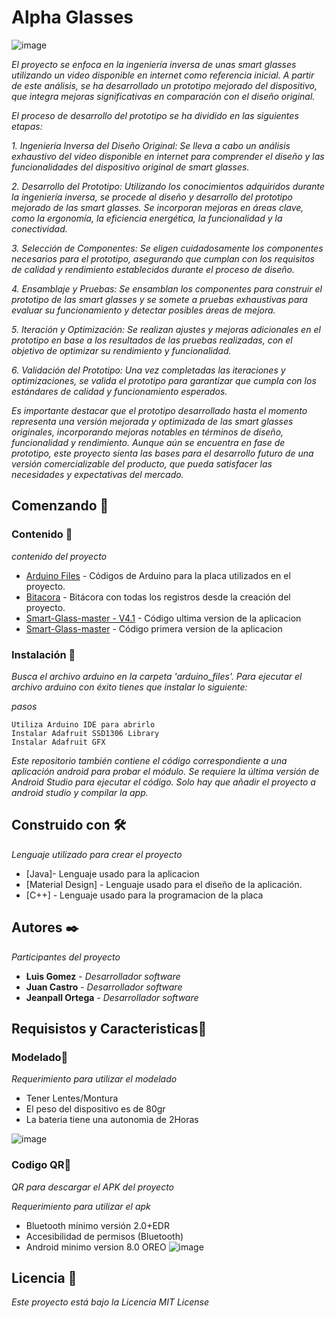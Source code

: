 # Alpha Glasses
![image](https://github.com/Jeanpall/Alpha_Glasses/assets/110853639/0baacbec-1e70-4874-856a-ae9e0e2f28a6)


_El proyecto se enfoca en la ingeniería inversa de unas smart glasses utilizando un video disponible en internet como referencia inicial. A partir de este análisis, se ha desarrollado un prototipo mejorado del dispositivo, que integra mejoras significativas en comparación con el diseño original._

_El proceso de desarrollo del prototipo se ha dividido en las siguientes etapas:_

_1. Ingeniería Inversa del Diseño Original: Se lleva a cabo un análisis exhaustivo del video disponible en internet para comprender el diseño y las funcionalidades del dispositivo original de smart glasses._

_2. Desarrollo del Prototipo: Utilizando los conocimientos adquiridos durante la ingeniería inversa, se procede al diseño y desarrollo del prototipo mejorado de las smart glasses. Se incorporan mejoras en áreas clave, como la ergonomía, la eficiencia energética, la funcionalidad y la conectividad._

_3. Selección de Componentes: Se eligen cuidadosamente los componentes necesarios para el prototipo, asegurando que cumplan con los requisitos de calidad y rendimiento establecidos durante el proceso de diseño._

_4. Ensamblaje y Pruebas: Se ensamblan los componentes para construir el prototipo de las smart glasses y se somete a pruebas exhaustivas para evaluar su funcionamiento y detectar posibles áreas de mejora._

_5. Iteración y Optimización: Se realizan ajustes y mejoras adicionales en el prototipo en base a los resultados de las pruebas realizadas, con el objetivo de optimizar su rendimiento y funcionalidad._

_6. Validación del Prototipo: Una vez completadas las iteraciones y optimizaciones, se valida el prototipo para garantizar que cumpla con los estándares de calidad y funcionamiento esperados._

_Es importante destacar que el prototipo desarrollado hasta el momento representa una versión mejorada y optimizada de las smart glasses originales, incorporando mejoras notables en términos de diseño, funcionalidad y rendimiento. Aunque aún se encuentra en fase de prototipo, este proyecto sienta las bases para el desarrollo futuro de una versión comercializable del producto, que pueda satisfacer las necesidades y expectativas del mercado._

## Comenzando 🚀

### Contenido 📜
_contenido del proyecto_

* [Arduino Files](https://github.com/Jeanpall/Alpha_Glasses/tree/main/Arduino%20Files) - Códigos de Arduino para la placa utilizados en el proyecto.
* [Bitacora](https://github.com/Jeanpall/Alpha_Glasses/tree/main/Bitacora) -  Bitácora con todas los registros desde la creación del proyecto.
* [Smart-Glass-master - V4.1](https://github.com/Jeanpall/Alpha_Glasses/tree/main/Smart-Glass-master%20-%20V4.1) - Código ultima version de la aplicacion
* [Smart-Glass-master](https://github.com/Jeanpall/Alpha_Glasses/tree/main/Smart-Glass-master) - Código primera version de la aplicacion


### Instalación 🔧

_Busca el archivo arduino en la carpeta 'arduino_files'. Para ejecutar el archivo arduino con éxito tienes que instalar lo siguiente:_

_pasos_

```
Utiliza Arduino IDE para abrirlo
Instalar Adafruit SSD1306 Library
Instalar Adafruit GFX
```

_Este repositorio también contiene el código correspondiente a una aplicación android para probar el módulo. Se requiere la última versión de Android Studio para ejecutar el código. Solo hay que añadir el proyecto a android studio y compilar la app._

## Construido con 🛠️

_Lenguaje utilizado para crear el proyecto_

* [Java]- Lenguaje usado para la aplicacion
* [Material Design] - Lenguaje usado para el diseño de la aplicación.
* [C++] - Lenguaje usado para la programacion de la placa


## Autores ✒️

_Participantes del proyecto_

* **Luis Gomez** - *Desarrollador software* 
* **Juan Castro** - *Desarrollador software* 
* **Jeanpall Ortega** - *Desarrollador software* 


## Requisistos y Caracteristicas📄

### Modelado📄

_Requerimiento para utilizar el modelado_

* Tener Lentes/Montura
* El peso del dispositivo es de 80gr
* La bateria tiene una autonomia de 2Horas 

![image](https://github.com/Jeanpall/Alpha_Glasses/assets/110853639/f250db64-e0fd-4b07-94ae-27138f0a41da)

### Codigo QR📄

_QR para descargar el APK del proyecto_

_Requerimiento para utilizar el apk_
* Bluetooth mínimo versión 2.0+EDR
* Accesibilidad de permisos (Bluetooth)
* Android minimo version 8.0 OREO
![image](https://github.com/Jeanpall/Alpha_Glasses/assets/110853639/73f9d151-0e4c-46d6-bc5b-448bc28957ac)


## Licencia 📄

_Este proyecto está bajo la Licencia MIT License_



